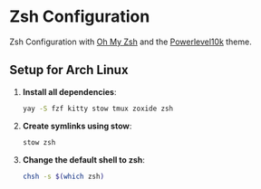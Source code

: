 # Zsh Configuration

Zsh Configuration with [Oh My Zsh](https://github.com/ohmyzsh/ohmyzsh) and the [Powerlevel10k](https://github.com/romkatv/powerlevel10k) theme.

## Setup for Arch Linux

1. **Install all dependencies**:

   ```bash
   yay -S fzf kitty stow tmux zoxide zsh
   ```

2. **Create symlinks using stow**:

   ```bash
   stow zsh
   ```

3. **Change the default shell to zsh**:

   ```bash
   chsh -s $(which zsh)
   ```
